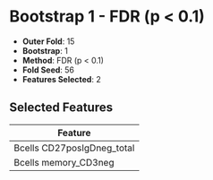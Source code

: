 # Bootstrap 1 - FDR (p < 0.1)

- **Outer Fold**: 15
- **Bootstrap**: 1
- **Method**: FDR (p < 0.1)
- **Fold Seed**: 56
- **Features Selected**: 2

## Selected Features

| Feature |
|---------|
| Bcells CD27posIgDneg_total |
| Bcells memory_CD3neg |
